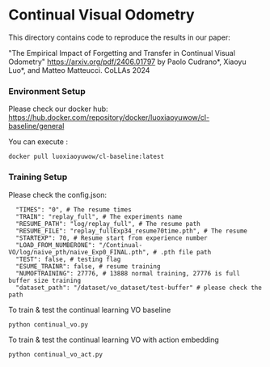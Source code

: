 # Continual Visual Odometry
This directory contains code to reproduce the results in our paper:

"The Empirical Impact of Forgetting and Transfer in Continual Visual Odometry"
https://arxiv.org/pdf/2406.01797
by Paolo Cudrano*, Xiaoyu Luo*, and Matteo Matteucci. CoLLAs 2024

### Environment Setup
Please check our docker hub:
https://hub.docker.com/repository/docker/luoxiaoyuwow/cl-baseline/general

You can execute :
```
docker pull luoxiaoyuwow/cl-baseline:latest 
```

### Training Setup
Please check the config.json:
```
  "TIMES": "0", # The resume times
  "TRAIN": "replay_full", # The experiments name
  "RESUME_PATH": "log/replay_full", # The resume path
  "RESUME_FILE": "replay_fullExp34_resume70time.pth", # The resume 
  "STARTEXP": 70, # Resume start from experience number
  "LOAD_FROM_NUMBERONE": "/Continual-VO/log/naive_pth/naive_Exp0_FINAL.pth", # .pth file path
  "TEST": false, # testing flag
  "ESUME_TRAINR": false, # resume training
  "NUMOFTRAINING": 27776, # 13888 normal training, 27776 is full buffer size training
  "dataset_path": "/dataset/vo_dataset/test-buffer" # please check the path
```
To train & test the continual learning VO baseline 
```
python continual_vo.py
```
To train & test the continual learning VO with action embedding

```
python continual_vo_act.py
```